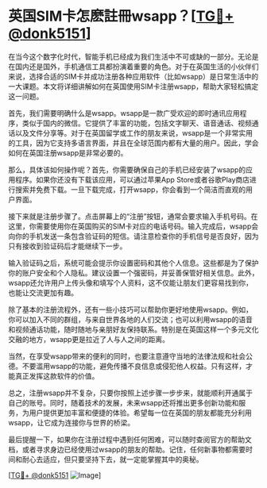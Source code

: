 # 英国SIM卡怎麽註冊wsapp？[[TG💪+ @donk5151](https://t.me/s/donk5151)]

在当今这个数字化时代，智能手机已经成为我们生活中不可或缺的一部分。无论是在国内还是国外，手机通信工具都扮演着重要的角色。对于在英国生活的小伙伴们来说，选择合适的SIM卡并成功注册各种应用软件（比如wsapp）是日常生活中的一大课题。本文将详细讲解如何在英国使用SIM卡注册wsapp，帮助大家轻松搞定这一问题。

首先，我们需要明确什么是wsapp。wsapp是一款广受欢迎的即时通讯应用程序，类似于国内的微信。它提供了丰富的功能，包括文字聊天、语音通话、视频通话以及文件分享等。对于在英国留学或工作的朋友来说，wsapp是一个非常实用的工具，因为它支持多语言界面，并且在全球范围内都有大量的用户。因此，学会如何在英国注册wsapp是非常必要的。

那么，具体该如何操作呢？首先，你需要确保自己的手机已经安装了wsapp的应用程序。如果你还没有下载该应用，可以通过苹果App Store或者谷歌Play商店进行搜索并免费下载。一旦下载完成，打开wsapp，你会看到一个简洁而直观的用户界面。

接下来就是注册步骤了。点击屏幕上的“注册”按钮，通常会要求输入手机号码。在这里，你需要使用你在英国购买的SIM卡对应的电话号码。输入完成后，wsapp会向你的手机发送一条包含验证码的短信。请注意检查你的手机信号是否良好，因为只有接收到验证码后才能继续下一步。

输入验证码之后，系统可能会提示你设置密码和其他个人信息。这些都是为了保护你的账户安全和个人隐私。建议设置一个强密码，并妥善保管好相关信息。此外，wsapp还允许用户上传头像和填写个人资料，这不仅能让朋友们更容易找到你，也能让交流更加有趣。

除了基本的注册流程外，还有一些小技巧可以帮助你更好地使用wsapp。例如，你可以加入不同的群组，与来自世界各地的人们交流；也可以利用wsapp的语音和视频通话功能，随时随地与亲朋好友保持联系。特别是在英国这样一个多元文化交融的地方，wsapp更是拉近了人与人之间的距离。

当然，在享受wsapp带来的便利的同时，也要注意遵守当地的法律法规和社会公德。不要滥用wsapp的功能，避免传播不良信息或侵犯他人权益。只有这样，才能真正发挥这款软件的价值。

总之，注册wsapp并不复杂，只要你按照上述步骤一步步来，就能顺利开通属于自己的账号。同时，随着技术的发展，未来wsapp还将推出更多创新功能和服务，为用户提供更加丰富和便捷的体验。希望每一位在英国的朋友都能充分利用wsapp，让它成为连接你与世界的桥梁。

最后提醒一下，如果你在注册过程中遇到任何困难，可以随时查阅官方的帮助文档，或者寻求身边已经使用过wsapp的朋友的帮助。记住，任何新事物都需要时间和耐心去适应，但只要坚持下去，就一定能掌握其中的奥秘。

[[TG💪+ @donk5151](https://t.me/s/donk5151) ![Image](https://i.postimg.cc/rwNCRYN7/Snipaste-2025-04-30-17-27-05.png)]